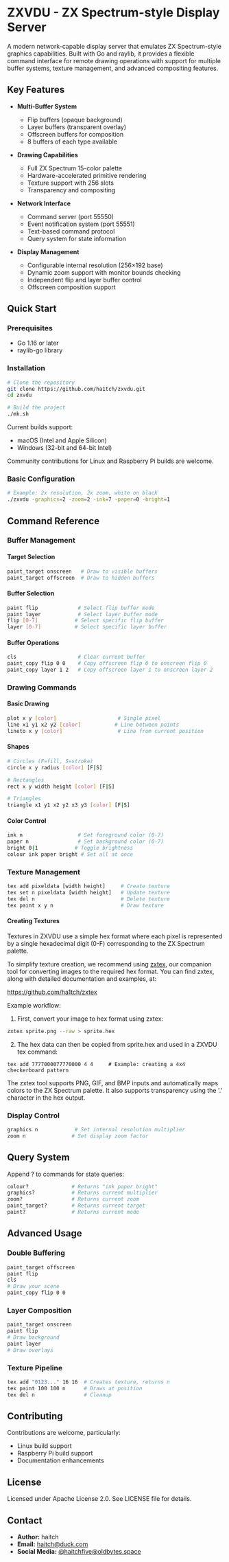 # ZXVDU - ZX Spectrum-style Display Server

A modern network-capable display server that emulates ZX Spectrum-style graphics capabilities. Built with Go and raylib, it provides a flexible command interface for remote drawing operations with support for multiple buffer systems, texture management, and advanced compositing features.

## Key Features

- **Multi-Buffer System**
  - Flip buffers (opaque background)
  - Layer buffers (transparent overlay)
  - Offscreen buffers for composition
  - 8 buffers of each type available

- **Drawing Capabilities**
  - Full ZX Spectrum 15-color palette
  - Hardware-accelerated primitive rendering
  - Texture support with 256 slots
  - Transparency and compositing

- **Network Interface**
  - Command server (port 55550)
  - Event notification system (port 55551)
  - Text-based command protocol
  - Query system for state information

- **Display Management**
  - Configurable internal resolution (256×192 base)
  - Dynamic zoom support with monitor bounds checking
  - Independent flip and layer buffer control
  - Offscreen composition support

## Quick Start

### Prerequisites
- Go 1.16 or later
- raylib-go library

### Installation

```bash
# Clone the repository
git clone https://github.com/ha1tch/zxvdu.git
cd zxvdu

# Build the project
./mk.sh
```

Current builds support:
- macOS (Intel and Apple Silicon)
- Windows (32-bit and 64-bit Intel)

Community contributions for Linux and Raspberry Pi builds are welcome.

### Basic Configuration

```bash
# Example: 2x resolution, 2x zoom, white on black
./zxvdu -graphics=2 -zoom=2 -ink=7 -paper=0 -bright=1
```

## Command Reference

### Buffer Management

#### Target Selection
```bash
paint_target onscreen   # Draw to visible buffers
paint_target offscreen  # Draw to hidden buffers
```

#### Buffer Selection
```bash
paint flip             # Select flip buffer mode
paint layer            # Select layer buffer mode
flip [0-7]            # Select specific flip buffer
layer [0-7]           # Select specific layer buffer
```

#### Buffer Operations
```bash
cls                    # Clear current buffer
paint_copy flip 0 0    # Copy offscreen flip 0 to onscreen flip 0
paint_copy layer 1 2   # Copy offscreen layer 1 to onscreen layer 2
```

### Drawing Commands

#### Basic Drawing
```bash
plot x y [color]                    # Single pixel
line x1 y1 x2 y2 [color]           # Line between points
lineto x y [color]                  # Line from current position
```

#### Shapes
```bash
# Circles (F=fill, S=stroke)
circle x y radius [color] [F|S]     

# Rectangles
rect x y width height [color] [F|S] 

# Triangles
triangle x1 y1 x2 y2 x3 y3 [color] [F|S]
```

#### Color Control
```bash
ink n                  # Set foreground color (0-7)
paper n                # Set background color (0-7)
bright 0|1            # Toggle brightness
colour ink paper bright # Set all at once
```

### Texture Management
```bash
tex add pixeldata [width height]     # Create texture
tex set n pixeldata [width height]   # Update texture
tex del n                            # Delete texture
tex paint x y n                      # Draw texture
```

#### Creating Textures

Textures in ZXVDU use a simple hex format where each pixel is represented by a single hexadecimal digit (0-F) corresponding to the ZX Spectrum palette. 

To simplify texture creation, we recommend using [zxtex](https://github.com/ha1tch/zxtex), our companion tool for converting images to the required hex format. You can find zxtex, along with detailed documentation and examples, at:

https://github.com/ha1tch/zxtex

Example workflow:

1. First, convert your image to hex format using zxtex:
```bash
zxtex sprite.png --raw > sprite.hex
```

2. The hex data can then be copied from sprite.hex and used in a ZXVDU tex command:
```
tex add 7777000077770000 4 4     # Example: creating a 4x4 checkerboard pattern
```

The zxtex tool supports PNG, GIF, and BMP inputs and automatically maps colors to the ZX Spectrum palette. It also supports transparency using the '.' character in the hex output.

### Display Control
```bash
graphics n            # Set internal resolution multiplier
zoom n               # Set display zoom factor
```

## Query System

Append ? to commands for state queries:
```bash
colour?              # Returns "ink paper bright"
graphics?            # Returns current multiplier
zoom?                # Returns current zoom
paint_target?        # Returns current target
paint?               # Returns current mode
```

## Advanced Usage

### Double Buffering
```bash
paint_target offscreen
paint flip
cls
# Draw your scene
paint_copy flip 0 0
```

### Layer Composition
```bash
paint_target onscreen
paint flip
# Draw background
paint layer
# Draw overlays
```

### Texture Pipeline
```bash
tex add "0123..." 16 16  # Creates texture, returns n
tex paint 100 100 n      # Draws at position
tex del n                # Cleanup
```

## Contributing

Contributions are welcome, particularly:
- Linux build support
- Raspberry Pi build support
- Documentation enhancements

## License

Licensed under Apache License 2.0. See LICENSE file for details.

## Contact

- **Author:** haitch
- **Email:** haitch@duck.com
- **Social Media:** [@haitchfive@oldbytes.space](https://oldbytes.space/@haitchfive)
